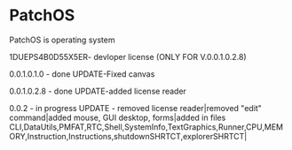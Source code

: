 # PatchOS
 PatchOS is operating system
 
 1DUEPS4B0D55X5ER- devloper license (ONLY FOR V.0.0.1.0.2.8)

0.0.1.0.1.0 - done
UPDATE-Fixed canvas
  
0.0.1.0.2.8 - done
UPDATE-added license reader
  
0.0.2 - in progress
UPDATE - removed license reader|removed "edit" command|added mouse, GUI desktop, forms|added in files CLI,DataUtils,PMFAT,RTC,Shell,SystemInfo,TextGraphics,Runner,CPU,MEMORY,Instruction,Instructions,shutdownSHRTCT,explorerSHRTCT|
